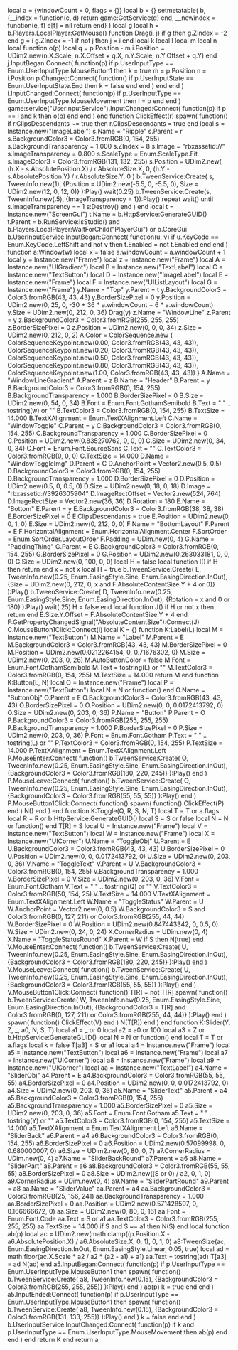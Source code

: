local a = {windowCount = 0, flags = {}}
local b = {}
setmetatable(
    b,
    {__index = function(c, d)
            return game:GetService(d)
        end, __newindex = function(e, f)
            e[f] = nil
            return
        end}
)
local g
local h = b.Players.LocalPlayer:GetMouse()
function Drag(i, j)
    if g then
        g.ZIndex = -2
    end
    g = i
    g.ZIndex = -1
    if not j then
        j = i
    end
    local k
    local l
    local m
    local n
    local function o(p)
        local q = p.Position - m
        i.Position = UDim2.new(n.X.Scale, n.X.Offset + q.X, n.Y.Scale, n.Y.Offset + q.Y)
    end
    j.InputBegan:Connect(
        function(p)
            if p.UserInputType == Enum.UserInputType.MouseButton1 then
                k = true
                m = p.Position
                n = i.Position
                p.Changed:Connect(
                    function()
                        if p.UserInputState == Enum.UserInputState.End then
                            k = false
                        end
                    end
                )
            end
        end
    )
    i.InputChanged:Connect(
        function(p)
            if p.UserInputType == Enum.UserInputType.MouseMovement then
                l = p
            end
        end
    )
    game:service("UserInputService").InputChanged:Connect(
        function(p)
            if p == l and k then
                o(p)
            end
        end
    )
end
function ClickEffect(r)
    spawn(
        function()
            if r.ClipsDescendants ~= true then
                r.ClipsDescendants = true
            end
            local s = Instance.new("ImageLabel")
            s.Name = "Ripple"
            s.Parent = r
            s.BackgroundColor3 = Color3.fromRGB(0, 154, 255)
            s.BackgroundTransparency = 1.000
            s.ZIndex = 8
            s.Image = "rbxassetid://"
            s.ImageTransparency = 0.800
            s.ScaleType = Enum.ScaleType.Fit
            s.ImageColor3 = Color3.fromRGB(131, 132, 255)
            s.Position =
                UDim2.new(
                (h.X - s.AbsolutePosition.X) / r.AbsoluteSize.X,
                0,
                (h.Y - s.AbsolutePosition.Y) / r.AbsoluteSize.Y,
                0
            )
            b.TweenService:Create(
                s,
                TweenInfo.new(1),
                {Position = UDim2.new(-5.5, 0, -5.5, 0), Size = UDim2.new(12, 0, 12, 0)}
            ):Play()
            wait(0.25)
            b.TweenService:Create(s, TweenInfo.new(.5), {ImageTransparency = 1}):Play()
            repeat
                wait()
            until s.ImageTransparency == 1
            s:Destroy()
        end
    )
end
local t = Instance.new("ScreenGui")
t.Name = b.HttpService:GenerateGUID()
t.Parent = b.RunService:IsStudio() and b.Players.LocalPlayer:WaitForChild("PlayerGui") or b.CoreGui
b.UserInputService.InputBegan:Connect(
    function(u, v)
        if u.KeyCode == Enum.KeyCode.LeftShift and not v then
            t.Enabled = not t.Enabled
        end
    end
)
function a:Window(w)
    local x = false
    a.windowCount = a.windowCount + 1
    local y = Instance.new("Frame")
    local z = Instance.new("Frame")
    local A = Instance.new("UIGradient")
    local B = Instance.new("TextLabel")
    local C = Instance.new("TextButton")
    local D = Instance.new("ImageLabel")
    local E = Instance.new("Frame")
    local F = Instance.new("UIListLayout")
    local G = Instance.new("Frame")
    y.Name = "Top"
    y.Parent = t
    y.BackgroundColor3 = Color3.fromRGB(43, 43, 43)
    y.BorderSizePixel = 0
    y.Position = UDim2.new(0, 25, 0, -30 + 36 * a.windowCount + 6 * a.windowCount)
    y.Size = UDim2.new(0, 212, 0, 36)
    Drag(y)
    z.Name = "WindowLine"
    z.Parent = y
    z.BackgroundColor3 = Color3.fromRGB(255, 255, 255)
    z.BorderSizePixel = 0
    z.Position = UDim2.new(0, 0, 0, 34)
    z.Size = UDim2.new(0, 212, 0, 2)
    A.Color =
        ColorSequence.new {
        ColorSequenceKeypoint.new(0.00, Color3.fromRGB(43, 43, 43)),
        ColorSequenceKeypoint.new(0.20, Color3.fromRGB(43, 43, 43)),
        ColorSequenceKeypoint.new(0.50, Color3.fromRGB(43, 43, 43)),
        ColorSequenceKeypoint.new(0.80, Color3.fromRGB(43, 43, 43)),
        ColorSequenceKeypoint.new(1.00, Color3.fromRGB(43, 43, 43))
    }
    A.Name = "WindowLineGradient"
    A.Parent = z
    B.Name = "Header"
    B.Parent = y
    B.BackgroundColor3 = Color3.fromRGB(0, 154, 255)
    B.BackgroundTransparency = 1.000
    B.BorderSizePixel = 0
    B.Size = UDim2.new(0, 54, 0, 34)
    B.Font = Enum.Font.GothamSemibold
    B.Text = "   " .. tostring(w) or ""
    B.TextColor3 = Color3.fromRGB(0, 154, 255)
    B.TextSize = 14.000
    B.TextXAlignment = Enum.TextXAlignment.Left
    C.Name = "WindowToggle"
    C.Parent = y
    C.BackgroundColor3 = Color3.fromRGB(0, 154, 255)
    C.BackgroundTransparency = 1.000
    C.BorderSizePixel = 0
    C.Position = UDim2.new(0.835270762, 0, 0, 0)
    C.Size = UDim2.new(0, 34, 0, 34)
    C.Font = Enum.Font.SourceSans
    C.Text = ""
    C.TextColor3 = Color3.fromRGB(0, 0, 0)
    C.TextSize = 14.000
    D.Name = "WindowToggleImg"
    D.Parent = C
    D.AnchorPoint = Vector2.new(0.5, 0.5)
    D.BackgroundColor3 = Color3.fromRGB(0, 154, 255)
    D.BackgroundTransparency = 1.000
    D.BorderSizePixel = 0
    D.Position = UDim2.new(0.5, 0, 0.5, 0)
    D.Size = UDim2.new(0, 18, 0, 18)
    D.Image = "rbxassetid://3926305904"
    D.ImageRectOffset = Vector2.new(524, 764)
    D.ImageRectSize = Vector2.new(36, 36)
    D.Rotation = 180
    E.Name = "Bottom"
    E.Parent = y
    E.BackgroundColor3 = Color3.fromRGB(38, 38, 38)
    E.BorderSizePixel = 0
    E.ClipsDescendants = true
    E.Position = UDim2.new(0, 0, 1, 0)
    E.Size = UDim2.new(0, 212, 0, 0)
    F.Name = "BottomLayout"
    F.Parent = E
    F.HorizontalAlignment = Enum.HorizontalAlignment.Center
    F.SortOrder = Enum.SortOrder.LayoutOrder
    F.Padding = UDim.new(0, 4)
    G.Name = "PaddingThing"
    G.Parent = E
    G.BackgroundColor3 = Color3.fromRGB(0, 154, 255)
    G.BorderSizePixel = 0
    G.Position = UDim2.new(0.263033181, 0, 0, 0)
    G.Size = UDim2.new(0, 100, 0, 0)
    local H = false
    local function I()
        if H then
            return
        end
        x = not x
        local H = true
        b.TweenService:Create(
            E,
            TweenInfo.new(0.25, Enum.EasingStyle.Sine, Enum.EasingDirection.InOut),
            {Size = UDim2.new(0, 212, 0, x and F.AbsoluteContentSize.Y + 4 or 0)}
        ):Play()
        b.TweenService:Create(
            D,
            TweenInfo.new(0.25, Enum.EasingStyle.Sine, Enum.EasingDirection.InOut),
            {Rotation = x and 0 or 180}
        ):Play()
        wait(.25)
        H = false
    end
    local function J()
        if H or not x then
            return
        end
        E.Size.Y.Offset = F.AbsoluteContentSize.Y + 4
    end
    F:GetPropertyChangedSignal("AbsoluteContentSize"):Connect(J)
    C.MouseButton1Click:Connect(I)
    local K = {}
    function K:Label(L)
        local M = Instance.new("TextButton")
        M.Name = "Label"
        M.Parent = E
        M.BackgroundColor3 = Color3.fromRGB(43, 43, 43)
        M.BorderSizePixel = 0
        M.Position = UDim2.new(0.0212264154, 0, 0.71676302, 0)
        M.Size = UDim2.new(0, 203, 0, 26)
        M.AutoButtonColor = false
        M.Font = Enum.Font.GothamSemibold
        M.Text = tostring(L) or ""
        M.TextColor3 = Color3.fromRGB(0, 154, 255)
        M.TextSize = 14.000
        return M
    end
    function K:Button(L, N)
        local O = Instance.new("Frame")
        local P = Instance.new("TextButton")
        local N = N or function()
            end
        O.Name = "ButtonObj"
        O.Parent = E
        O.BackgroundColor3 = Color3.fromRGB(43, 43, 43)
        O.BorderSizePixel = 0
        O.Position = UDim2.new(0, 0, 0.0172413792, 0)
        O.Size = UDim2.new(0, 203, 0, 36)
        P.Name = "Button"
        P.Parent = O
        P.BackgroundColor3 = Color3.fromRGB(255, 255, 255)
        P.BackgroundTransparency = 1.000
        P.BorderSizePixel = 0
        P.Size = UDim2.new(0, 203, 0, 36)
        P.Font = Enum.Font.Gotham
        P.Text = "  " .. tostring(L) or ""
        P.TextColor3 = Color3.fromRGB(0, 154, 255)
        P.TextSize = 14.000
        P.TextXAlignment = Enum.TextXAlignment.Left
        P.MouseEnter:Connect(
            function()
                b.TweenService:Create(
                    O,
                    TweenInfo.new(0.25, Enum.EasingStyle.Sine, Enum.EasingDirection.InOut),
                    {BackgroundColor3 = Color3.fromRGB(180, 220, 245)}
                ):Play()
            end
        )
        P.MouseLeave:Connect(
            function()
                b.TweenService:Create(
                    O,
                    TweenInfo.new(0.25, Enum.EasingStyle.Sine, Enum.EasingDirection.InOut),
                    {BackgroundColor3 = Color3.fromRGB(55, 55, 55)}
                ):Play()
            end
        )
        P.MouseButton1Click:Connect(
            function()
                spawn(
                    function()
                        ClickEffect(P)
                    end
                )
                N()
            end
        )
    end
    function K:Toggle(Q, R, S, N, T)
        local T = T or a.flags
        local R = R or b.HttpService:GenerateGUID()
        local S = S or false
        local N = N or function()
            end
        T[R] = S
        local U = Instance.new("Frame")
        local V = Instance.new("TextButton")
        local W = Instance.new("Frame")
        local X = Instance.new("UICorner")
        U.Name = "ToggleObj"
        U.Parent = E
        U.BackgroundColor3 = Color3.fromRGB(43, 43, 43)
        U.BorderSizePixel = 0
        U.Position = UDim2.new(0, 0, 0.0172413792, 0)
        U.Size = UDim2.new(0, 203, 0, 36)
        V.Name = "ToggleText"
        V.Parent = U
        V.BackgroundColor3 = Color3.fromRGB(0, 154, 255)
        V.BackgroundTransparency = 1.000
        V.BorderSizePixel = 0
        V.Size = UDim2.new(0, 203, 0, 36)
        V.Font = Enum.Font.Gotham
        V.Text = "  " .. tostring(Q) or ""
        V.TextColor3 = Color3.fromRGB(50, 154, 25)
        V.TextSize = 14.000
        V.TextXAlignment = Enum.TextXAlignment.Left
        W.Name = "ToggleStatus"
        W.Parent = U
        W.AnchorPoint = Vector2.new(0, 0.5)
        W.BackgroundColor3 = S and Color3.fromRGB(0, 127, 211) or Color3.fromRGB(255, 44, 44)
        W.BorderSizePixel = 0
        W.Position = UDim2.new(0.847443342, 0, 0.5, 0)
        W.Size = UDim2.new(0, 24, 0, 24)
        X.CornerRadius = UDim.new(0, 4)
        X.Name = "ToggleStatusRound"
        X.Parent = W
        if S then
            N(true)
        end
        V.MouseEnter:Connect(
            function()
                b.TweenService:Create(
                    U,
                    TweenInfo.new(0.25, Enum.EasingStyle.Sine, Enum.EasingDirection.InOut),
                    {BackgroundColor3 = Color3.fromRGB(180, 220, 245)}
                ):Play()
            end
        )
        V.MouseLeave:Connect(
            function()
                b.TweenService:Create(
                    U,
                    TweenInfo.new(0.25, Enum.EasingStyle.Sine, Enum.EasingDirection.InOut),
                    {BackgroundColor3 = Color3.fromRGB(55, 55, 55)}
                ):Play()
            end
        )
        V.MouseButton1Click:Connect(
            function()
                T[R] = not T[R]
                spawn(
                    function()
                        b.TweenService:Create(
                            W,
                            TweenInfo.new(0.25, Enum.EasingStyle.Sine, Enum.EasingDirection.InOut),
                            {BackgroundColor3 = T[R] and Color3.fromRGB(0, 127, 211) or Color3.fromRGB(255, 44, 44)}
                        ):Play()
                    end
                )
                spawn(
                    function()
                        ClickEffect(V)
                    end
                )
                N(T[R])
            end
        )
    end
    function K:Slider(Y, Z, _, a0, N, S, T)
        local a1 = _ or 0
        local a2 = a0 or 100
        local a3 = Z or b.HttpService:GenerateGUID()
        local N = N or function()
            end
        local T = T or a.flags
        local k = false
        T[a3] = S or a1
        local a4 = Instance.new("Frame")
        local a5 = Instance.new("TextButton")
        local a6 = Instance.new("Frame")
        local a7 = Instance.new("UICorner")
        local a8 = Instance.new("Frame")
        local a9 = Instance.new("UICorner")
        local aa = Instance.new("TextLabel")
        a4.Name = "SliderObj"
        a4.Parent = E
        a4.BackgroundColor3 = Color3.fromRGB(55, 55, 55)
        a4.BorderSizePixel = 0
        a4.Position = UDim2.new(0, 0, 0.0172413792, 0)
        a4.Size = UDim2.new(0, 203, 0, 36)
        a5.Name = "SliderText"
        a5.Parent = a4
        a5.BackgroundColor3 = Color3.fromRGB(0, 154, 255)
        a5.BackgroundTransparency = 1.000
        a5.BorderSizePixel = 0
        a5.Size = UDim2.new(0, 203, 0, 36)
        a5.Font = Enum.Font.Gotham
        a5.Text = "  " .. tostring(Y) or ""
        a5.TextColor3 = Color3.fromRGB(0, 154, 255)
        a5.TextSize = 14.000
        a5.TextXAlignment = Enum.TextXAlignment.Left
        a6.Name = "SliderBack"
        a6.Parent = a4
        a6.BackgroundColor3 = Color3.fromRGB(0, 154, 255)
        a6.BorderSizePixel = 0
        a6.Position = UDim2.new(0.57099998, 0, 0.680000007, 0)
        a6.Size = UDim2.new(0, 80, 0, 7)
        a7.CornerRadius = UDim.new(0, 4)
        a7.Name = "SliderBackRound"
        a7.Parent = a6
        a8.Name = "SliderPart"
        a8.Parent = a6
        a8.BackgroundColor3 = Color3.fromRGB(55, 55, 55)
        a8.BorderSizePixel = 0
        a8.Size = UDim2.new((S or 0) / a2, 0, 1, 0)
        a9.CornerRadius = UDim.new(0, 4)
        a9.Name = "SliderPartRound"
        a9.Parent = a8
        aa.Name = "SliderValue"
        aa.Parent = a4
        aa.BackgroundColor3 = Color3.fromRGB(25, 156, 241)
        aa.BackgroundTransparency = 1.000
        aa.BorderSizePixel = 0
        aa.Position = UDim2.new(0.571428597, 0, 0.166666672, 0)
        aa.Size = UDim2.new(0, 80, 0, 16)
        aa.Font = Enum.Font.Code
        aa.Text = S or a1
        aa.TextColor3 = Color3.fromRGB(255, 255, 255)
        aa.TextSize = 14.000
        if S and S ~= a1 then
            N(S)
        end
        local function ab(p)
            local ac = UDim2.new(math.clamp((p.Position.X - a6.AbsolutePosition.X) / a6.AbsoluteSize.X, 0, 1), 0, 1, 0)
            a8:TweenSize(ac, Enum.EasingDirection.InOut, Enum.EasingStyle.Linear, 0.05, true)
            local ad = math.floor(ac.X.Scale * a2 / a2 * (a2 - a1) + a1)
            aa.Text = tostring(ad)
            T[a3] = ad
            N(ad)
        end
        a5.InputBegan:Connect(
            function(p)
                if p.UserInputType == Enum.UserInputType.MouseButton1 then
                    spawn(
                        function()
                            b.TweenService:Create(
                                a8,
                                TweenInfo.new(0.15),
                                {BackgroundColor3 = Color3.fromRGB(255, 255, 255)}
                            ):Play()
                        end
                    )
                    ab(p)
                    k = true
                end
            end
        )
        a5.InputEnded:Connect(
            function(p)
                if p.UserInputType == Enum.UserInputType.MouseButton1 then
                    spawn(
                        function()
                            b.TweenService:Create(
                                a8,
                                TweenInfo.new(0.15),
                                {BackgroundColor3 = Color3.fromRGB(131, 133, 255)}
                            ):Play()
                        end
                    )
                    k = false
                end
            end
        )
        b.UserInputService.InputChanged:Connect(
            function(p)
                if k and p.UserInputType == Enum.UserInputType.MouseMovement then
                    ab(p)
                end
            end
        )
    end
    return K
end
return a
